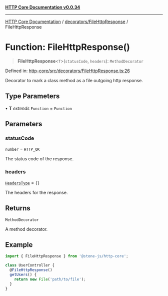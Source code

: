 [**HTTP Core Documentation v0.0.34**](../../../README.md)

***

[HTTP Core Documentation](../../../modules.md) / [decorators/FileHttpResponse](../README.md) / FileHttpResponse

# Function: FileHttpResponse()

> **FileHttpResponse**\<`T`\>(`statusCode`, `headers`): `MethodDecorator`

Defined in: [http-core/src/decorators/FileHttpResponse.ts:26](https://github.com/stonemjs/http-core/blob/fb38b6d1cb0bd2bb4e252ff611571ec3c006aa1e/src/decorators/FileHttpResponse.ts#L26)

Decorator to mark a class method as a file outgoing http response.

## Type Parameters

• **T** *extends* `Function` = `Function`

## Parameters

### statusCode

`number` = `HTTP_OK`

The status code of the response.

### headers

[`HeadersType`](../../../declarations/type-aliases/HeadersType.md) = `{}`

The headers for the response.

## Returns

`MethodDecorator`

A method decorator.

## Example

```typescript
import { FileHttpResponse } from '@stone-js/http-core';

class UserController {
  @FileHttpResponse()
  getUsers() {
    return new File('path/to/file');
  }
}
```
